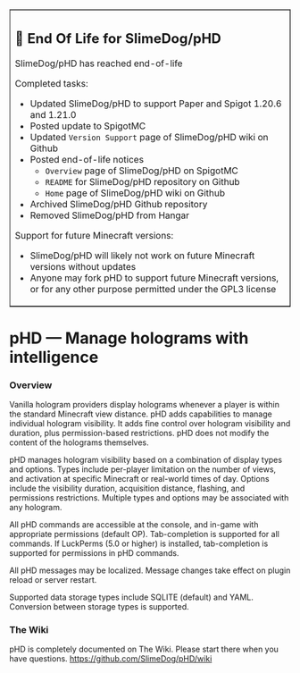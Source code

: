 <table border=1><tr><td>
<h2>🛑 End Of Life for SlimeDog/pHD</h2>

SlimeDog/pHD has reached end-of-life

Completed tasks:
- Updated SlimeDog/pHD to support Paper and Spigot 1.20.6 and 1.21.0
- Posted update to SpigotMC
- Updated `Version Support` page of SlimeDog/pHD wiki on Github
- Posted end-of-life notices
  - `Overview` page of SlimeDog/pHD on SpigotMC
  - `README` for SlimeDog/pHD repository on Github
  - `Home` page of SlimeDog/pHD wiki on Github
- Archived SlimeDog/pHD Github repository
- Removed SlimeDog/pHD from Hangar

Support for future Minecraft versions:
- SlimeDog/pHD will likely not work on future Minecraft versions without updates
- Anyone may fork pHD to support future Minecraft versions, or for any other purpose permitted under the GPL3 license
</td></tr></table>

# pHD &mdash; Manage holograms with intelligence

### Overview
Vanilla hologram providers display holograms whenever a player is within the standard Minecraft view distance.
pHD adds capabilities to manage individual hologram visibility.
It adds fine control over hologram visibility and duration, plus permission-based restrictions.
pHD does not modify the content of the holograms themselves.

pHD manages hologram visibility based on a combination of display types and options.
Types include per-player limitation on the number of views, and activation at specific Minecraft or real-world times of day. Options include the visibility duration, acquisition distance, flashing, and permissions restrictions.
Multiple types and options may be associated with any hologram.

All pHD commands are accessible at the console, and in-game with appropriate permissions (default OP). Tab-completion is supported for all commands.
If LuckPerms (5.0 or higher) is installed, tab-completion is supported for permissions in pHD commands.

All pHD messages may be localized. Message changes take effect on plugin reload or server restart.

Supported data storage types include SQLITE (default) and YAML. Conversion between storage types is supported.

### The Wiki
pHD is completely documented on The Wiki. Please start there when you have questions.
https://github.com/SlimeDog/pHD/wiki
